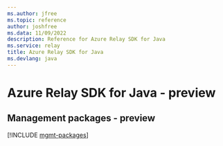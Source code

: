 ```yaml
---
ms.author: jfree
ms.topic: reference
author: joshfree
ms.data: 11/09/2022
description: Reference for Azure Relay SDK for Java
ms.service: relay
title: Azure Relay SDK for Java
ms.devlang: java
---
```

# Azure Relay SDK for Java - preview

## Management packages - preview
[!INCLUDE [mgmt-packages](relay-mgmt-index.md)]